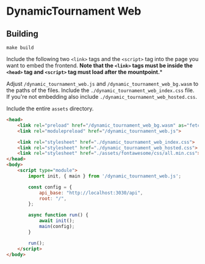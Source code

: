 # DynamicTournament Web


## Building

```
make build
```

Include the following two `<link>` tags and the `<script>` tag into the page you want to embed the frontend. **Note that the `<link>` tags must be inside the `<head>` tag and `<script>` tag must load after the mountpoint.***

Adjust `/dynamic_tournament_web.js` and `/dynamic_tournament_web_bg.wasm` to the paths of the files. Include the `./dynamic_tournament_web_index.css` file. If you're not embedding also include `./dynamic_tournament_web_hosted.css`.

Include the entire `assets` directory.

```html
<head>
    <link rel="preload" href="/dynamic_tournament_web_bg.wasm" as="fetch" type="application/json">
    <link rel="modulepreload" href="/dynamic_tournament_web.js">

    <link rel="stylesheet" href="./dynamic_tournament_web_index.css">
    <link rel="stylesheet" href="./dynamic_tournament_web_hosted.css">
    <link rel="stylesheet" href="./assets/fontawesome/css/all.min.css">
</head>
<body>
    <script type="module">
        import init, { main } from '/dynamic_tournament_web.js';

        const config = {
            api_base: "http://localhost:3030/api",
            root: "/",
        };

        async function run() {
            await init();
            main(config);
        }

        run();
    </script>
</body>
```
